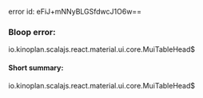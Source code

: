 error id: eFiJ+mNNyBLGSfdwcJ1O6w==
### Bloop error:

io.kinoplan.scalajs.react.material.ui.core.MuiTableHead$
#### Short summary: 

io.kinoplan.scalajs.react.material.ui.core.MuiTableHead$